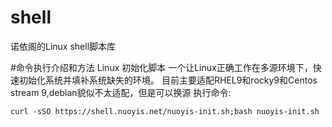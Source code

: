 # shell
诺依阁的Linux shell脚本库

#命令执行介绍和方法
Linux 初始化脚本
一个让Linux正确工作在多源环境下，快速初始化系统并填补系统缺失的环境。
目前主要适配RHEL9和rocky9和Centos stream 9,debian貌似不太适配，但是可以换源
执行命令:
```
curl -sSO https://shell.nuoyis.net/nuoyis-init.sh;bash nuoyis-init.sh
```
